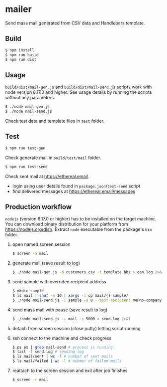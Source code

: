 # mailer

Send mass mail generated from CSV data and Handlebars template.

## Build

```bash
$ npm install
$ npm run build
$ npm run dist
```

## Usage

`build/dist/mail-gen.js` and `build/dist/mail-send.js` scripts work with node version 8.17.0 and higher.
See usage details by running the scripts without any parameters.

```bash
$ ./node mail-gen.js
$ ./node mail-send.js
```

Check test data and template files in `test` folder.

## Test

```bash
$ npm run test-gen
```

Check generate mail in `build/test/mail` folder.

```bash
$ npm run test-send
```

Check sent mail at https://ethereal.email.

- login using user details found in `package.json`/`test-send` script
- find delivered messages at https://ethereal.email/messages

## Production workflow

`nodejs` (version 8.17.0 or higher) has to be installed on the target machine.
You can download binary distribution for your platform from https://nodejs.org/dist/. Extract `node` executable from the package's `bin` folder.

1. open named screen session

   ```bash
   $ screen -S mail
   ```

2. generate mail (save result to log)

   ```bash
   $ ./node mail-gen.js -d customers.csv -t template.hbs > gen.log 2>&1
   ```

3. send sample with overriden recipient address

   ```bash
   $ mkdir sample
   $ ls mail | shuf -n 10 | xargs -i cp mail/{} sample/
   $ ./node mail-send.js -i sample -s 0 --test-recipient me@no-company.com
   ```

4. send mass mail with pause (save result to log)

   ```bash
   $ ./node mail-send.js -i mail -s 5000 > send.log 2>&1
   ```

5. detach from screen session (close putty) letting script running

6. ssh connect to the machine and check progress

   ```bash
   $ ps ax | grep mail-send # process is running
   $ tail -f send.log # sending log
   $ ls mail/sent | wc -l # number of sent mails
   $ ls mail/failed | wc -l # nubmer of failed mails
   ```

7. reattach to the screen session and exit after job finishes

   ```bash
   $ screen -r mail
   ```
